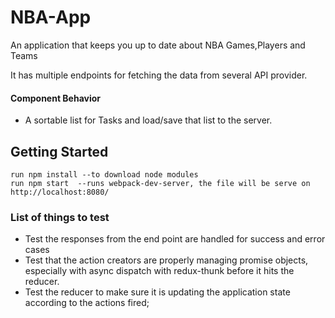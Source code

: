 # NBA-App 

An application that keeps you up to date about NBA Games,Players and Teams

It has multiple endpoints for fetching the data from several API provider.
####     Component Behavior
  * A sortable list for Tasks and load/save that list to the server.

  

 
## Getting Started

```
run npm install --to download node modules
run npm start  --runs webpack-dev-server, the file will be serve on http://localhost:8080/
```

### List of things to test

* Test the responses from the end point are handled for success and error cases
* Test that the action creators are properly managing promise objects, especially with async dispatch with redux-thunk before it hits the reducer.
* Test the reducer to make sure it is updating the application state according to the actions fired;





